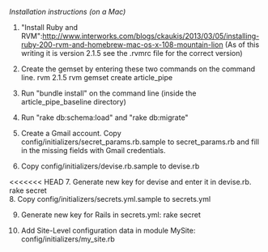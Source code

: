 *Installation instructions (on a Mac)*

1. "Install Ruby and RVM":http://www.interworks.com/blogs/ckaukis/2013/03/05/installing-ruby-200-rvm-and-homebrew-mac-os-x-108-mountain-lion (As of this writing it is version 2.1.5 see the .rvmrc file for the correct version)

2. Create the gemset by entering these two commands on the command line. 
    rvm 2.1.5
    rvm gemset create article_pipe

3. Run "bundle install" on the command line (inside the article_pipe_baseline directory)

4. Run "rake db:schema:load" and "rake db:migrate"
   
5. Create a Gmail account. Copy config/initializers/secret_params.rb.sample to secret_params.rb and fill in the missing fields with Gmail credentials.
 
6. Copy config/initializers/devise.rb.sample to devise.rb

<<<<<<< HEAD
7. Generate new key for devise and enter it in devise.rb.
    rake secret   
8. Copy config/initializers/secrets.yml.sample to secrets.yml

9. Generate new key for Rails in secrets.yml: 
    rake secret

10. Add Site-Level configuration data in module MySite: config/initializers/my_site.rb
 
